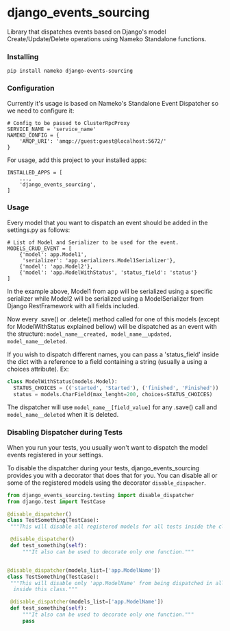 # django_events_sourcing
Library that dispatches events based on Django's model Create/Update/Delete
 operations using Nameko Standalone functions.

### Installing

`pip install nameko django-events-sourcing`

### Configuration
Currently it's usage is based on Nameko's Standalone Event Dispatcher so we
 need to configure it:
 
```
# Config to be passed to ClusterRpcProxy
SERVICE_NAME = 'service_name'
NAMEKO_CONFIG = {
    'AMQP_URI': 'amqp://guest:guest@localhost:5672/'
}
```

For usage, add this project to your installed apps:

```
INSTALLED_APPS = [
    ...,
    'django_events_sourcing',
]
```

### Usage
Every model that you want to dispatch an event should be added in the
 settings.py as follows:
 
```
# List of Model and Serializer to be used for the event.
MODELS_CRUD_EVENT = [
    {'model': app.Model1', 
     'serializer': 'app.serializers.Model1Serializer'},
    {'model': 'app.Model2'},
    {'model': 'app.ModelWithStatus', 'status_field': 'status'}
]
```

In the example above, Model1 from app will be serialized using a specific
 serializer while Model2 will be serialized using a ModelSerializer from
  Django RestFramework with all fields included.
  
Now every .save() or .delete() method called for one of this models (except
 for ModelWithStatus explained bellow) will be dispatched as an event with
  the structure:
 ``model_name__created, model_name__updated, model_name__deleted``.
 
If you wish to dispatch different names, you can pass a 'status_field' inside
 the dict with a reference to a field containing a string (usually a
  using a choices attribute). 
  Ex: 
  ```python
class ModelWithStatus(models.Model):
    STATUS_CHOICES = (('started', 'Started'), ('finished', 'Finished'))
    status = models.CharField(max_lenght=200, choices=STATUS_CHOICES)

```
  The dispatcher will use `model_name__[field_value]` for any .save() call
   and `model_name__deleted` when it is deleted.
 
 
 ### Disabling Dispatcher during Tests
 When you run your tests, you usually won't want to dispatch the model events
  registered in your settings.
  
 To disable the dispatcher during your tests, django_events_sourcing provides
  you with a decorator that does that for you. You can disable all or some of
   the registered models using the decorator `disable_dispacher`.
   
   ```python
from django_events_sourcing.testing import disable_dispatcher
from django.test import TestCase

@disable_dispatcher()
class TestSomething(TestCase):
    """This will disable all registered models for all tests inside the class"""

    @disable_dispatcher()
    def test_somethihg(self):
        """It also can be used to decorate only one function."""


@disable_dispatcher(models_list=['app.ModelName'])
class TestSomething(TestCase):
    """This will disable only 'app.ModelName' from being dispatched in all tests
     inside this class."""

    @disable_dispatcher(models_list=['app.ModelName'])
    def test_somethihg(self):
        """It also can be used to decorate only one function."""
        pass
```
